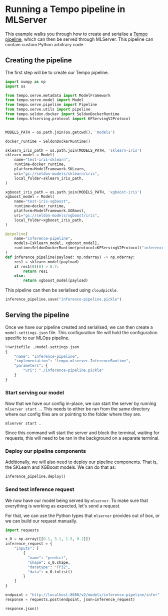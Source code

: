 # Running a Tempo pipeline in MLServer

This example walks you through how to create and serialise a [Tempo pipeline](https://github.com/SeldonIO/tempo), which can then be served through MLServer.
This pipeline can contain custom Python arbitrary code.

## Creating the pipeline

The first step will be to create our Tempo pipeline.


```python
import numpy as np
import os

from tempo.serve.metadata import ModelFramework
from tempo.serve.model import Model
from tempo.serve.pipeline import Pipeline
from tempo.serve.utils import pipeline
from tempo.seldon.docker import SeldonDockerRuntime
from tempo.kfserving.protocol import KFServingV2Protocol


MODELS_PATH = os.path.join(os.getcwd(), 'models')

docker_runtime = SeldonDockerRuntime()

sklearn_iris_path = os.path.join(MODELS_PATH, 'sklearn-iris')
sklearn_model = Model(
    name="test-iris-sklearn",
    runtime=docker_runtime,
    platform=ModelFramework.SKLearn,
    uri="gs://seldon-models/sklearn/iris",
    local_folder=sklearn_iris_path,
)

xgboost_iris_path = os.path.join(MODELS_PATH, 'xgboost-iris')
xgboost_model = Model(
    name="test-iris-xgboost",
    runtime=docker_runtime,
    platform=ModelFramework.XGBoost,
    uri="gs://seldon-models/xgboost/iris",
    local_folder=xgboost_iris_path,
)

@pipeline(
    name="inference-pipeline",
    models=[sklearn_model, xgboost_model],
    runtime=SeldonDockerRuntime(protocol=KFServingV2Protocol("inference-pipeline"))
)
def inference_pipeline(payload: np.ndarray) -> np.ndarray:
    res1 = sklearn_model(payload)
    if res1[0][0] > 0.7:
        return res1
    else:
        return xgboost_model(payload)

```

This pipeline can then be serialised using `cloudpickle`.


```python
inference_pipeline.save("inference-pipeline.pickle")
```

## Serving the pipeline

Once we have our pipeline created and serialised, we can then create a `model-settings.json` file.
This configuration file will hold the configuration specific to our MLOps pipeline.


```python
%%writefile ./model-settings.json
{
    "name": "inference-pipeline",
    "implementation": "tempo.mlserver.InferenceRuntime",
    "parameters": {
        "uri": "./inference-pipeline.pickle"
    }
}
```

### Start serving our model

Now that we have our config in-place, we can start the server by running `mlserver start .`. This needs to either be ran from the same directory where our config files are or pointing to the folder where they are.

```shell
mlserver start .
```

Since this command will start the server and block the terminal, waiting for requests, this will need to be ran in the background on a separate terminal.

### Deploy our pipeline components

Additionally, we will also need to deploy our pipeline components.
That is, the SKLearn and XGBoost models.
We can do that as:


```python
inference_pipeline.deploy()
```

### Send test inference request

We now have our model being served by `mlserver`.
To make sure that everything is working as expected, let's send a request.

For that, we can use the Python types that `mlserver` provides out of box, or we can build our request manually.


```python
import requests

x_0 = np.array([[0.1, 3.1, 1.5, 0.2]])
inference_request = {
    "inputs": [
        {
          "name": "predict",
          "shape": x_0.shape,
          "datatype": "FP32",
          "data": x_0.tolist()
        }
    ]
}

endpoint = "http://localhost:8080/v2/models/inference-pipeline/infer"
response = requests.post(endpoint, json=inference_request)

response.json()
```


```python

```
